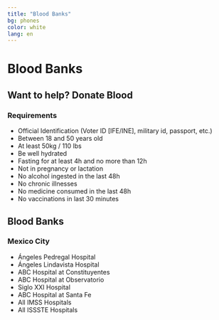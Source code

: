 ```yaml
---
title: "Blood Banks"
bg: phones
color: white
lang: en
---
```


# Blood Banks
## Want to help? Donate Blood
### Requirements
* Official Identification (Voter ID [IFE/INE], military id, passport, etc.)
* Between 18 and 50 years old
* At least 50kg / 110 lbs
* Be well hydrated
* Fasting for at least 4h and no more than 12h
* Not in pregnancy or lactation
* No alcohol ingested in the last 48h
* No chronic illnesses
* No medicine consumed in the last 48h
* No vaccinations in last 30 minutes

## Blood Banks
### Mexico City
* Ángeles Pedregal Hospital
* Ángeles Lindavista Hospital
* ABC Hospital at Constituyentes
* ABC Hospital at Observatorio
* Siglo XXI Hospital
* ABC Hospital at Santa Fe
* All IMSS Hospitals
* All ISSSTE Hospitals
